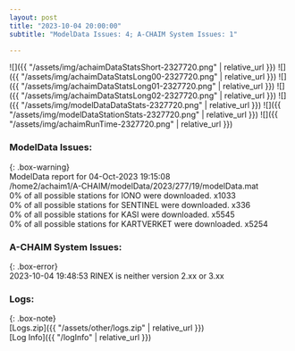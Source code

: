 ```yaml
---
layout: post
title: "2023-10-04 20:00:00"
subtitle: "ModelData Issues: 4; A-CHAIM System Issues: 1"

---
```


![]({{ "/assets/img/achaimDataStatsShort-2327720.png" | relative_url }})
![]({{ "/assets/img/achaimDataStatsLong00-2327720.png" | relative_url }})
![]({{ "/assets/img/achaimDataStatsLong01-2327720.png" | relative_url }})
![]({{ "/assets/img/achaimDataStatsLong02-2327720.png" | relative_url }})
![]({{ "/assets/img/modelDataDataStats-2327720.png" | relative_url }})
![]({{ "/assets/img/modelDataStationStats-2327720.png" | relative_url }})
![]({{ "/assets/img/achaimRunTime-2327720.png" | relative_url }})


### ModelData Issues:  
  
{: .box-warning}  
 ModelData report for 04-Oct-2023 19:15:08   
 /home2/achaim1/A-CHAIM/modelData/2023/277/19/modelData.mat   
 0% of all possible stations for IONO were downloaded. x1033   
 0% of all possible stations for SENTINEL were downloaded. x336   
 0% of all possible stations for KASI were downloaded. x5545   
 0% of all possible stations for KARTVERKET were downloaded. x5254   
  
### A-CHAIM System Issues:  
  
{: .box-error}  
2023-10-04 19:48:53 RINEX is neither version 2.xx or 3.xx  

### Logs:  
  
{: .box-note}  
[Logs.zip]({{ "/assets/other/logs.zip" | relative_url }})  
[Log Info]({{ "/logInfo" | relative_url }})  
